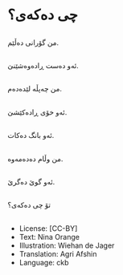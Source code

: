 # چی دەكەی؟

##
من گۆرانی دەڵێم.

##
ئەو دەست ڕادەوەشێنێ.

##
من چەپڵە لێدەدەم.

##
ئەو خۆی ڕادەكێشێ.

##
ئەو بانگ دەكات.

##
من وڵام دەدەمەوە.

##
ئەو گوێ دەگرێ.

##
تۆ چی دەكەی؟

##
* License: [CC-BY]
* Text: Nina Orange
* Illustration: Wiehan de Jager
* Translation: Agri Afshin
* Language: ckb
